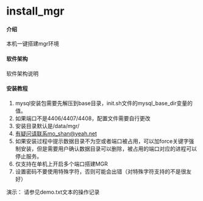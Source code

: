# install_mgr

#### 介绍
本机一键搭建mgr环境

#### 软件架构
软件架构说明


#### 安装教程

1. mysql安装包需要先解压到base目录，init.sh文件的mysql_base_dir变量的值。
2. 如果端口不是4406/4407/4408，配置文件需要自行更改
3. 安装目录默认是/data/mgr/
4. 有疑问请联系mo_shan@yeah.net
5. 如果安装过程中提示数据目录不为空或者端口被占用，可以加force关键字强制安装，但是需要用户确认数据目录可以删除，被占用的端口对应的进程可以停止服务。
6. 仅支持在单机上开启多个端口搭建MGR
7. 设置密码不要使用特殊字符，否则可能会出错（对特殊字符支持的不是很友好）



演示：
请参见demo.txt文本的操作记录
